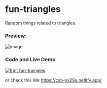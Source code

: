 # fun-triangles

Random things related to triangles.

### Preview:

![image](https://user-images.githubusercontent.com/59335572/135110088-962c5270-c30e-4ccc-b212-de0979c960ee.png)

### Code and Live Demo

[![Edit fun-traingles](https://codesandbox.io/static/img/play-codesandbox.svg)](https://codesandbox.io/s/fun-traingles-xx29u?fontsize=14&hidenavigation=1&theme=dark)

or check this link https://csb-xx29u.netlify.app/
